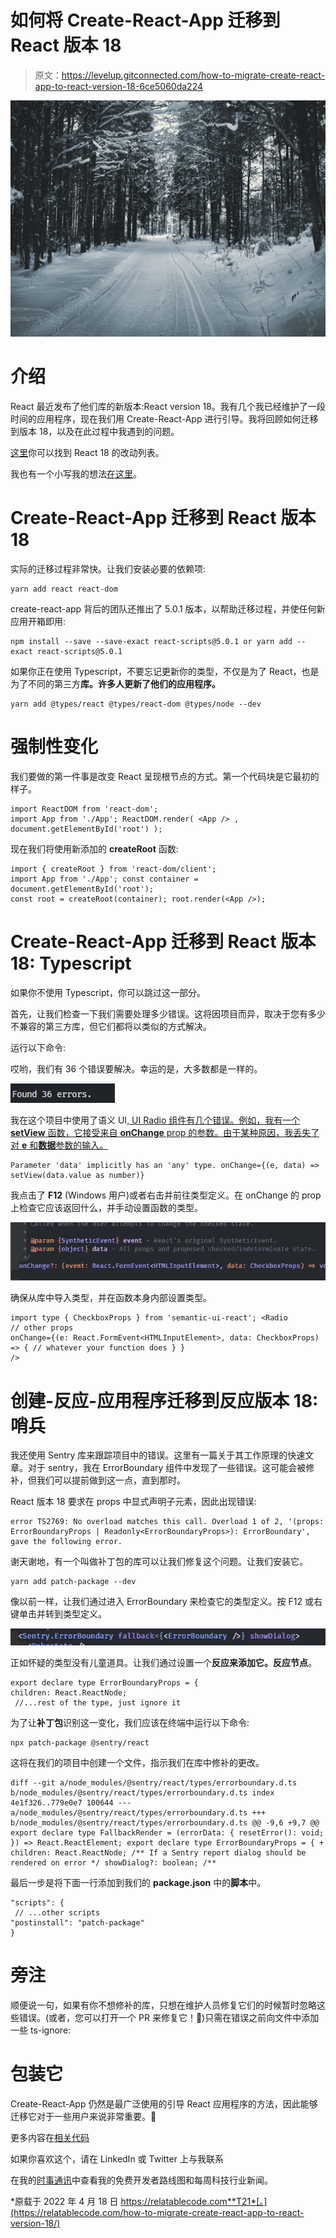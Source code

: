 # 如何将 Create-React-App 迁移到 React 版本 18

> 原文：<https://levelup.gitconnected.com/how-to-migrate-create-react-app-to-react-version-18-6ce5060da224>

![](img/06d21778f611e89d04f6847ab48fc009.png)

# 介绍

React 最近发布了他们库的新版本:React version 18。我有几个我已经维护了一段时间的应用程序，现在我们用 Create-React-App 进行引导。我将回顾如何迁移到版本 18，以及在此过程中我遇到的问题。

[这里](https://reactjs.org/blog/2022/03/29/react-v18.html)你可以找到 React 18 的改动列表。

我也有一个小写我的想法[在这里](https://relatablecode.substack.com/p/react-18-finally-out-and-new-css?s=w)。

# Create-React-App 迁移到 React 版本 18

实际的迁移过程非常快。让我们安装必要的依赖项:

```
yarn add react react-dom
```

create-react-app 背后的团队还推出了 5.0.1 版本，以帮助迁移过程，并使任何新应用开箱即用:

```
npm install --save --save-exact react-scripts@5.0.1 or yarn add --exact react-scripts@5.0.1
```

如果你正在使用 Typescript，不要忘记更新你的类型，不仅是为了 React，也是为了不同的第三方**库。许多人更新了他们的应用程序。**

```
yarn add @types/react @types/react-dom @types/node --dev
```

# 强制性变化

我们要做的第一件事是改变 React 呈现根节点的方式。第一个代码块是它最初的样子。

```
import ReactDOM from 'react-dom'; 
import App from './App'; ReactDOM.render( <App /> , document.getElementById('root') );
```

现在我们将使用新添加的 **createRoot** 函数:

```
import { createRoot } from 'react-dom/client'; 
import App from './App'; const container = document.getElementById('root'); 
const root = createRoot(container); root.render(<App />);
```

# Create-React-App 迁移到 React 版本 18: Typescript

如果你不使用 Typescript，你可以跳过这一部分。

首先，让我们检查一下我们需要处理多少错误。这将因项目而异，取决于您有多少不兼容的第三方库，但它们都将以类似的方式解决。

运行以下命令:

哎哟，我们有 36 个错误要解决。幸运的是，大多数都是一样的。

![](img/546691ff08271392f767edb06421ffd3.png)

我在这个项目中使用了语义 UI[, UI Radio 组件有几个错误。例如，我有一个 **setView** 函数，它接受来自 **onChange** prop 的参数。由于某种原因，我丢失了对 **e** 和**数据**参数的输入。](https://react.semantic-ui.com/)

```
Parameter 'data' implicitly has an 'any' type. onChange={(e, data) => setView(data.value as number)}
```

我点击了 **F12** (Windows 用户)或者右击并前往类型定义。在 onChange 的 prop 上检查它应该返回什么，并手动设置函数的类型。

![](img/42f7765f80f1196c4730cce9776ce595.png)

确保从库中导入类型，并在函数本身内部设置类型。

```
import type { CheckboxProps } from 'semantic-ui-react'; <Radio 
// other props 
onChange={(e: React.FormEvent<HTMLInputElement>, data: CheckboxProps) => { // whatever your function does } } 
/>
```

# 创建-反应-应用程序迁移到反应版本 18:哨兵

我还使用 Sentry 库来跟踪项目中的错误。这里有一篇关于其工作原理的快速文章。对于 sentry，我在 ErrorBoundary 组件中发现了一些错误。这可能会被修补，但我们可以提前做到这一点，直到那时。

React 版本 18 要求在 props 中显式声明子元素，因此出现错误:

```
error TS2769: No overload matches this call. Overload 1 of 2, '(props: ErrorBoundaryProps | Readonly<ErrorBoundaryProps>): ErrorBoundary', gave the following error.
```

谢天谢地，有一个叫做补丁包的库可以让我们修复这个问题。让我们安装它。

```
yarn add patch-package --dev
```

像以前一样，让我们通过进入 ErrorBoundary 来检查它的类型定义。按 F12 或右键单击并转到类型定义。

![](img/cc9227c90467c5d49414cb498be482e0.png)

正如怀疑的类型没有儿童道具。让我们通过设置一个**反应来添加它。反应节点**。

```
export declare type ErrorBoundaryProps = { 
children: React.ReactNode;
 //...rest of the type, just ignore it
```

为了让**补丁包**识别这一变化，我们应该在终端中运行以下命令:

```
npx patch-package @sentry/react
```

这将在我们的项目中创建一个文件，指示我们在库中修补的更改。

```
diff --git a/node_modules/@sentry/react/types/errorboundary.d.ts b/node_modules/@sentry/react/types/errorboundary.d.ts index 4e1f326..779e0e7 100644 --- a/node_modules/@sentry/react/types/errorboundary.d.ts +++ b/node_modules/@sentry/react/types/errorboundary.d.ts @@ -9,6 +9,7 @@ export declare type FallbackRender = (errorData: { resetError(): void; }) => React.ReactElement; export declare type ErrorBoundaryProps = { + children: React.ReactNode; /** If a Sentry report dialog should be rendered on error */ showDialog?: boolean; /**
```

最后一步是将下面一行添加到我们的 **package.json** 中的**脚本**中。

```
"scripts": {
 // ...other scripts 
"postinstall": "patch-package" 
}
```

# 旁注

顺便说一句，如果有你不想修补的库，只想在维护人员修复它们的时候暂时忽略这些错误。(或者，您可以打开一个 PR 来修复它！😬)只需在错误之前向文件中添加一些 ts-ignore:

# 包装它

Create-React-App 仍然是最广泛使用的引导 React 应用程序的方法，因此能够迁移它对于一些用户来说非常重要。🚀

更多内容在[相关代码](https://relatablecode.com)

如果你喜欢这个，请在 LinkedIn 或 Twitter 上与我联系

在我的[时事通讯](https://relatablecode.substack.com/)中查看我的免费开发者路线图和每周科技行业新闻。

*原载于 2022 年 4 月 18 日 https://relatablecode.com**T21*[。](https://relatablecode.com/how-to-migrate-create-react-app-to-react-version-18/)